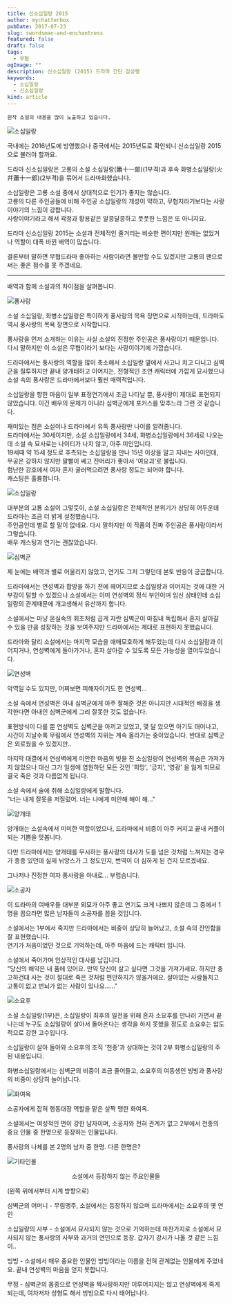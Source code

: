 ```yaml
---
title: 신소십일랑 2015
author: mychatterbox
pubDate: 2017-07-23
slug: swordsman-and-enchantress
featured: false
draft: false
tags:
  - 무협
ogImage: ""
description: 신소십일랑 (2015) 드라마 간단 감상평
keywords:
  - 소십일랑
  - 신소십일랑
kind: article
---
```




`원작 소설의 내용을 많이 노출하고 있습니다.`


![소십일랑](../../assets/blog-images/2024/swordsman-and-enchantress_0.jpg)

국내에는 2016년도에 방영했으나 중국에서는 2015년도로 확인되니 신소십일랑 2015 으로 불러야 할까요.

드라마 신소십일랑은 고룡의 소설 소십일랑(簫十一郞)(1부격)과 후속 화병소십일랑(火幷蕭十一郎)(2부격)을 묶어서 드라마화했습니다.

소십일랑은 고룡 소설 중에서 상대적으로 인기가 좋지는 않습니다.  
고룡의 다른 주인공들에 비해 주인공 소십일랑의 개성이 약하고, 무협지라기보다는 사랑이야기의 느낌이 강합니다.  
사랑이야기라고 해서 곽정과 황용같은 알콩달콩하고 풋풋한 느낌은 또 아니지요. 

드라마 신소십일랑 2015는 소설과 전체적인 줄거리는 비슷한 편이지만 원래는 없었거나 역할이 대폭 바뀐 배역이 많습니다.

결론부터 말하면 무협드라마 좋아하는 사람이라면 볼만할 수도 있겠지만 고룡의 팬으로써는 좋은 점수를 못 주겠네요.

<hr>

배역과 함께 소설과의 차이점을 살펴봅니다.

![풍사랑](../../assets/blog-images/2024/swordsman-and-enchantress_1.jpg)

소설 소십일랑, 화병소십일랑은 특이하게 풍사랑의 목욕 장면으로 시작하는데, 드라마도 역시 풍사랑의 목욕 장면으로 시작합니다.

풍사랑을 먼저 소개하는 이유는 사실 소설의 진정한 주인공은 풍사랑이기 때문입니다. 다시 말하지만 이 소설은 무협이라기 보다는 사랑이야기에 가깝습니다.

드라마에서는 풍사랑의 역할을 많이 축소해서 소십일랑 옆에서 사고나 치고 다니고 심벽군을 질투하지만 끝내 양개태하고 이어지는, 전형적인 조연 캐릭터에 가깝게 묘사했으나 소설 속의 풍사랑은 드라마에서보다 훨씬 매력적입니다. 

소십일랑을 향한 마음이 일부 표정연기에서 조금 나타날 뿐, 풍사랑이 제대로 표현되지 않았습니다.
이건 배우의 문제가 아니라 심벽군에게 포커스를 맞추느라 그런 것 같습니다.

재미있는 점은 소설이나 드라마에서 유독 풍사랑만 나이를 알려줍니다.  
드라마에서는 30세이지만, 소설 소십일랑에서 34세, 화병소십일랑에서 36세로 나오는데 소설 속 묘사로는 나이티가 나지 않고, 아주 미인입니다.  
19세때 약 15세 정도로 추측되는 소십일랑을 만나 15년 이상을 알고 지내는 사이인데, 무공은 강하지 않지만 말빨이 쎄고 잔머리가 좋아서 '여요괴'로 불립니다.  
험난한 강호에서 여자 혼자 굴러먹으려면 풍사랑 정도는 되어야 합니다.  
캐스팅은 훌륭합니다.


![소십일랑](../../assets/blog-images/2024/swordsman-and-enchantress_2.jpg)

대부분의 고룡 소설이 그렇듯이, 소설 소십일랑은 전체적인 분위기가 상당히 어두운데 드라마는 조금 더 밝게 설정했습니다.  
주인공인데 별로 할 말이 없네요. 다시 말하지만 이 작품의 진짜 주인공은 풍사랑이라서 그렇습니다.  
배우 캐스팅과 연기는 괜찮았습니다.

![심벽군](../../assets/blog-images/2024/swordsman-and-enchantress_3.jpg)

제 눈에는 배역과 별로 어울리지 않았고, 연기도 그저 그렇던데 본토 반응이 궁금합니다.

드라마에서는 연성벽과 합방을 하기 전에 헤어지므로 소십일랑과 이어지는 것에 대한 거부감이 덜할 수 있겠으나 
소설에서는 이미 연성벽의 정식 부인이며 임신 상태인데  소십일랑의 관계때문에 개고생해서 유산까지 합니다.

소설에서는 마냥 온실속의 회초처럼 곱게 자란 심벽군이 마침내 독립해서 혼자 살아갈 수 있을 만큼 성장하는 것을 보여주지만 드라마에서는 제대로 표현하지 못했습니다.

드라마와 달리 소설에서는 마지막 모습을 애매모호하게 해두었는데 다시 소십일랑과 이어지거나, 연성벽에게 돌아가거나, 혼자 살아갈 수 있도록 모든 가능성을 열어두었습니다.

![연성벽](../../assets/blog-images/2024/swordsman-and-enchantress_4.jpg)

악역일 수도 있지만, 어찌보면 피해자이기도 한 연성벽...

소설 속에서 연성벽은 아내 심벽군에게 아주 잘해준 것은 아니지만 시대적인 배경을 생각한다면 아내인 심벽군에게 그리 잘못한 것도 없습니다.

표현방식이 다를 뿐 연성벽도 심벽군을 아끼고 있었고, 몇 달 있으면 아기도 태어나고, 시간이 지날수록 무림에서 연성벽의 지위는 계속 올라가는 중이었습니다. 반대로 심벽군은 외로웠을 수 있겠지만..

마지막 대결에서 연성벽에게 미안한 마음의 빚을 진 소십일랑이 연성벽의 목숨은 가져가지 않았으나 대신 그가 일생에 염원하던 모든 것인 '희망', '긍지', '영광' 을 잃게 되므로 결국 죽은 것과 다름없게 됩니다.

소설 속에서 술에 취해 소십일랑에게 말합니다.  
"너는 내게 잘못을 저질렀어. 너는 나에게 미안해 해야 해..."


![양개태](../../assets/blog-images/2024/swordsman-and-enchantress_5.jpg)

양개태는 소설속에서 미미한 역할이었으나, 드라마에서 비중이 아주 커지고 끝내 커플이 되는 기쁨을 맛봅니다.

다만 드라마에서는 양개태를 무시하는 풍사랑의 대사가 도를 넘은 것처럼 느껴지는 경우가 종종 있던데 실제 뉘앙스가 그 정도인지, 번역이 더 심하게 된 건지 모르겠네요.

그나저나 진정한 여자 풍사랑을 아내로... 부럽습니다.


![소공자](../../assets/blog-images/2024/swordsman-and-enchantress_6.jpg)

이 드라마의 여배우들 대부분 외모가 아주 좋고 연기도 크게 나쁘지 않은데 그 중에서 1명을 꼽으라면 많은 남자들이 소공자를 꼽을 것입니다.

소설에서는 1부에서 죽지만 드라마에서는 비중이 상당히 늘어났고, 소설 속의 잔인함을 잘 표현했습니다.   
연기가 처음이었던 것으로 기억하는데, 아주 마음에 드는 캐릭터 입니다.

소설에서 죽어가며 인상적인 대사를 남깁니다.   
"당신의 해약은 내 품에 있어요. 만약 당신이 살고 싶다면 그것을 가져가세요. 하지만 충고하건대 사는 것이 절대로 죽은 것처럼 편안하지가 않을거에요. 살아있는 사람들치고 고통이 없고 번뇌가 없는 사람이 있나요......"


![소요후](../../assets/blog-images/2024/swordsman-and-enchantress_7.jpg)

소설 소십일랑(1부)은, 소십일랑이 최후의 일전을 위해 혼자 소요후를 만나러 가면서 끝나는데 누구도 소십일랑이 살아서 돌아온다는 생각을 하지 못했을 정도로 소요후는 압도적으로 강한 고수입니다.  

소십일랑이 살아 돌아와 소요후의 조직 '천종'과 상대하는 것이 2부 화병소십일랑의 주된 내용입니다. 

화병소십일랑에서는 심벽군의 비중이 조금 줄어들고, 소요후의 여동생인 빙빙과 풍사랑의 비중이 상당히 늘어납니다.



![화여옥](../../assets/blog-images/2024/swordsman-and-enchantress_8.jpg)

소공자에게 잡혀 행동대장 역할을 맡은 살짝 맹한 화여옥.

소설에서는 여성적인 면이 강한 남자이며, 소공자와 전혀 관계가 없고 2부에서 천종의 중요 인물 중 한명으로 등장하는 인물입니다.

풍사랑의 나체를 본 2명의 남자 중 한명. 다른 한명은?

![기타인물](../../assets/blog-images/2024/swordsman-and-enchantress_9.jpg)
<center><figcaption>소설에서 등장하지 않는 주요인물들</figcaption></center>

(왼쪽 위에서부터 시계 방향으로)

심벽군의 어머니 - 무림맹주, 소설에서는 등장하지 않으며 드라마에서는 소요후의 옛 연인

소십일랑의 사부 - 소설에서 묘사되지 않는 것으로 기억하는데 마찬가지로 소설에서 묘사되지 않는 풍사랑의 사부와 과거의 연인으로 등장. 갑자기 강시가 나올 것 같은 느낌이..

빙빙 - 소설에서 매우 중요한 인물인 빙빙이라는 이름을 전혀 관계없는 인물에게 주었네요. 끝내 연성벽의 마음을 얻지 못합니다.

무정 - 심벽군의 몸종으로 연성벽을 짝사랑하지만 이루어지지는 않고 연성벽에게 죽게 되는데, 여차저차 성형도 해서 빙빙으로 다시 태어납니다.